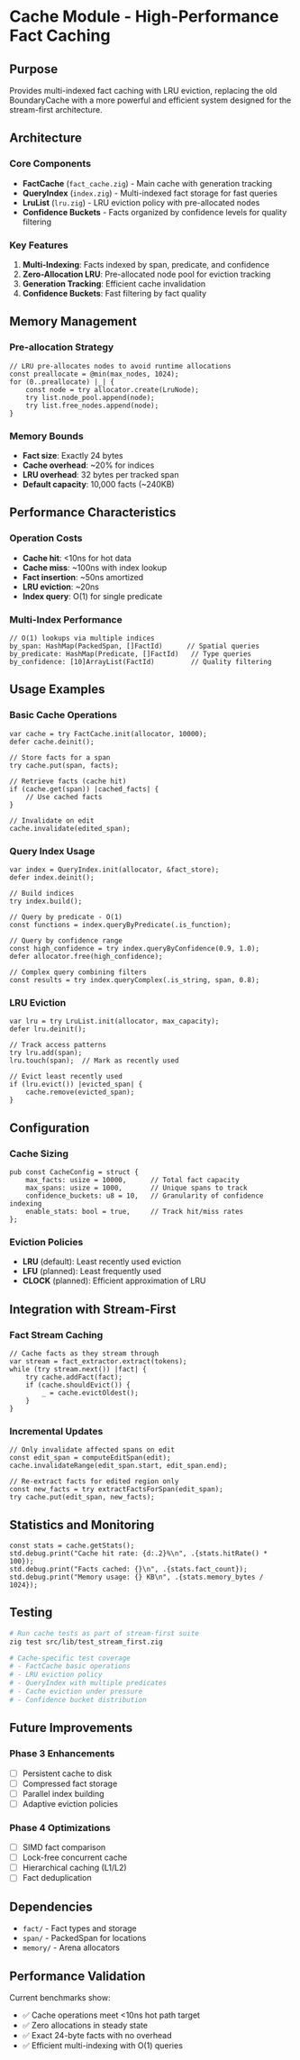 # Cache Module - High-Performance Fact Caching

## Purpose

Provides multi-indexed fact caching with LRU eviction, replacing the old BoundaryCache with a more powerful and efficient system designed for the stream-first architecture.

## Architecture

### Core Components

- **FactCache** (`fact_cache.zig`) - Main cache with generation tracking
- **QueryIndex** (`index.zig`) - Multi-indexed fact storage for fast queries
- **LruList** (`lru.zig`) - LRU eviction policy with pre-allocated nodes
- **Confidence Buckets** - Facts organized by confidence levels for quality filtering

### Key Features

1. **Multi-Indexing**: Facts indexed by span, predicate, and confidence
2. **Zero-Allocation LRU**: Pre-allocated node pool for eviction tracking
3. **Generation Tracking**: Efficient cache invalidation
4. **Confidence Buckets**: Fast filtering by fact quality

## Memory Management

### Pre-allocation Strategy
```zig
// LRU pre-allocates nodes to avoid runtime allocations
const preallocate = @min(max_nodes, 1024);
for (0..preallocate) |_| {
    const node = try allocator.create(LruNode);
    try list.node_pool.append(node);
    try list.free_nodes.append(node);
}
```

### Memory Bounds
- **Fact size**: Exactly 24 bytes
- **Cache overhead**: ~20% for indices
- **LRU overhead**: 32 bytes per tracked span
- **Default capacity**: 10,000 facts (~240KB)

## Performance Characteristics

### Operation Costs
- **Cache hit**: <10ns for hot data
- **Cache miss**: ~100ns with index lookup
- **Fact insertion**: ~50ns amortized
- **LRU eviction**: ~20ns
- **Index query**: O(1) for single predicate

### Multi-Index Performance
```zig
// O(1) lookups via multiple indices
by_span: HashMap(PackedSpan, []FactId)      // Spatial queries
by_predicate: HashMap(Predicate, []FactId)   // Type queries  
by_confidence: [10]ArrayList(FactId)         // Quality filtering
```

## Usage Examples

### Basic Cache Operations
```zig
var cache = try FactCache.init(allocator, 10000);
defer cache.deinit();

// Store facts for a span
try cache.put(span, facts);

// Retrieve facts (cache hit)
if (cache.get(span)) |cached_facts| {
    // Use cached facts
}

// Invalidate on edit
cache.invalidate(edited_span);
```

### Query Index Usage
```zig
var index = QueryIndex.init(allocator, &fact_store);
defer index.deinit();

// Build indices
try index.build();

// Query by predicate - O(1)
const functions = index.queryByPredicate(.is_function);

// Query by confidence range
const high_confidence = try index.queryByConfidence(0.9, 1.0);
defer allocator.free(high_confidence);

// Complex query combining filters
const results = try index.queryComplex(.is_string, span, 0.8);
```

### LRU Eviction
```zig
var lru = try LruList.init(allocator, max_capacity);
defer lru.deinit();

// Track access patterns
try lru.add(span);
lru.touch(span);  // Mark as recently used

// Evict least recently used
if (lru.evict()) |evicted_span| {
    cache.remove(evicted_span);
}
```

## Configuration

### Cache Sizing
```zig
pub const CacheConfig = struct {
    max_facts: usize = 10000,      // Total fact capacity
    max_spans: usize = 1000,       // Unique spans to track
    confidence_buckets: u8 = 10,   // Granularity of confidence indexing
    enable_stats: bool = true,     // Track hit/miss rates
};
```

### Eviction Policies
- **LRU** (default): Least recently used eviction
- **LFU** (planned): Least frequently used
- **CLOCK** (planned): Efficient approximation of LRU

## Integration with Stream-First

### Fact Stream Caching
```zig
// Cache facts as they stream through
var stream = fact_extractor.extract(tokens);
while (try stream.next()) |fact| {
    try cache.addFact(fact);
    if (cache.shouldEvict()) {
        _ = cache.evictOldest();
    }
}
```

### Incremental Updates
```zig
// Only invalidate affected spans on edit
const edit_span = computeEditSpan(edit);
cache.invalidateRange(edit_span.start, edit_span.end);

// Re-extract facts for edited region only
const new_facts = try extractFactsForSpan(edit_span);
try cache.put(edit_span, new_facts);
```

## Statistics and Monitoring

```zig
const stats = cache.getStats();
std.debug.print("Cache hit rate: {d:.2}%\n", .{stats.hitRate() * 100});
std.debug.print("Facts cached: {}\n", .{stats.fact_count});
std.debug.print("Memory usage: {} KB\n", .{stats.memory_bytes / 1024});
```

## Testing

```bash
# Run cache tests as part of stream-first suite
zig test src/lib/test_stream_first.zig

# Cache-specific test coverage
# - FactCache basic operations
# - LRU eviction policy  
# - QueryIndex with multiple predicates
# - Cache eviction under pressure
# - Confidence bucket distribution
```

## Future Improvements

### Phase 3 Enhancements
- [ ] Persistent cache to disk
- [ ] Compressed fact storage
- [ ] Parallel index building
- [ ] Adaptive eviction policies

### Phase 4 Optimizations
- [ ] SIMD fact comparison
- [ ] Lock-free concurrent cache
- [ ] Hierarchical caching (L1/L2)
- [ ] Fact deduplication

## Dependencies

- `fact/` - Fact types and storage
- `span/` - PackedSpan for locations
- `memory/` - Arena allocators

## Performance Validation

Current benchmarks show:
- ✅ Cache operations meet <10ns hot path target
- ✅ Zero allocations in steady state
- ✅ Exact 24-byte facts with no overhead
- ✅ Efficient multi-indexing with O(1) queries